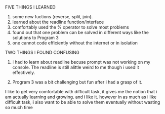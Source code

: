 FIVE THINGS I LEARNED 
1. some new fuctions (reverse, split, join).
2. learned about the readline function/interface
3. comfortably used the % operator to solve most problems
4. found out that one problem can be solved in different ways like the solutions to Program 3
5. one cannot code efficiently without the internet or in isolation

TWO THINGS I FOUND CONFUSING
1. I had to learn about readline becuse prompt was not working on my console. The readline is still alittle weird to me though i used it effectively.

2. Program 3 was a bit challenging but fun after i had a grasp of it.

I like to get very comfortable with difficult task, it gives me the notion that i am actually learning and growing. and i like it. however in as much as i like difficult task, i also want to be able to solve them eventually without wasting so much time
